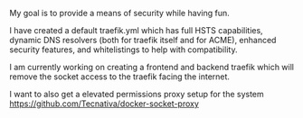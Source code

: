 My goal is to provide a means of security while having fun.

I have created a default traefik.yml which has full HSTS capabilities, dynamic DNS resolvers (both for traefik itself and for ACME), enhanced security features, and whitelistings to help with compatibility.

I am currently working on creating a frontend and backend traefik which will remove the socket access to the traefik facing the internet.

I want to also get a elevated permissions proxy setup for the system https://github.com/Tecnativa/docker-socket-proxy 
